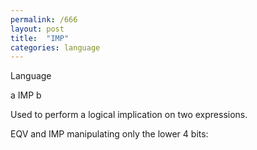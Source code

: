 ```yaml
---
permalink: /666
layout: post
title:  "IMP"
categories: language
---
```

Language

a IMP b

Used to perform a logical implication on two expressions.

EQV and IMP manipulating only the lower 4 bits:
